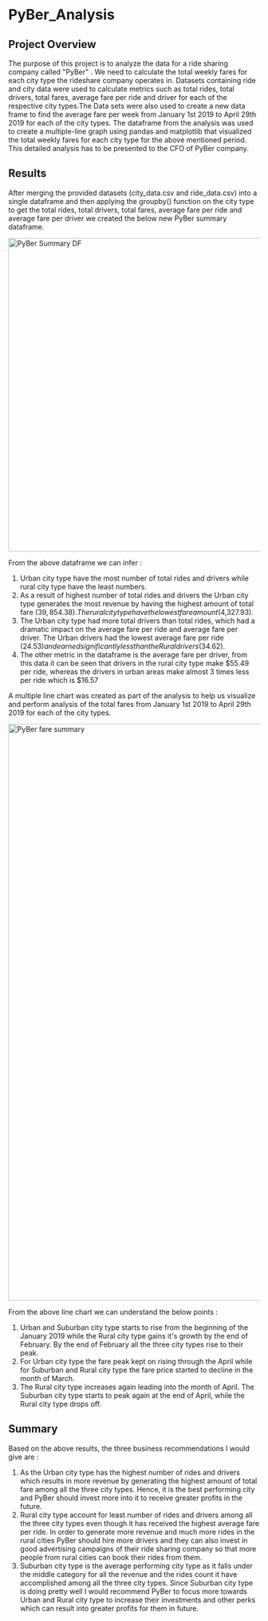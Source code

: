 # PyBer_Analysis

## Project Overview

The purpose of this project is to analyze the data for a ride sharing company called "PyBer" . We need to calculate the total weekly fares for each city type the rideshare company operates in. Datasets containing ride and city data were used to calculate metrics such as total rides, total drivers, total fares, average fare per ride and driver for each of the respective city types.The Data sets were also used to create a new data frame to find the average fare per week from January 1st 2019 to April 29th 2019 for each of the city types. The dataframe from the analysis was used to create a multiple-line graph using pandas and matplotlib that visualized the total weekly fares for each city type for the above mentioned period. 
This detailed analysis has to be presented to the CFO of PyBer company.

## Results

After merging the provided datasets (city_data.csv and ride_data.csv) into a single dataframe and then applying the groupby() function on the city type to get the total rides, total drivers, total fares, average fare per ride and average fare per driver we created the below new PyBer summary dataframe.

<img width="627" alt="PyBer Summary DF" src="https://user-images.githubusercontent.com/88418201/134265609-0cf4d516-ae6a-45a3-8717-b9036261b2c2.png">

From the above dataframe we can infer :

1. Urban city type have the most number of total rides and drivers while rural city type have the least numbers.
2. As  a result of highest number of total rides and drivers the Urban city type generates the most revenue by having the highest amount of total fare ($39,854.38). The rural city type have the lowest fare amount ($4,327.93).
3. The Urban city type had more total drivers than total rides, which had a dramatic impact on the average fare per ride and average fare per driver. The Urban drivers had the lowest average fare per ride ($24.53) and earned significantly less than the Rural drivers ($34.62).
4. The other metric in the dataframe is the average fare per driver, from this data it can be seen that drivers in the rural city type make $55.49 per ride, whereas the drivers in urban areas make almost 3 times less per ride which is $16.57

A multiple line chart was created  as part of the analysis to help us visualize and perform analysis of the total fares from January 1st 2019 to April 29th 2019 for each of the city types.

<img width="1154" alt="PyBer fare summary" src="https://user-images.githubusercontent.com/88418201/134267294-59ac9024-7694-4b4f-98ed-096fdf2a5d60.png">

From the above line chart we can understand the below points :

1. Urban and Suburban city type starts to rise from the beginning of the January 2019 while the Rural city type gains it's growth by the end of February. By the end of February all the three city types rise to their peak.
2. For Urban city type the fare peak kept on rising through the April while for Suburban and Rural city type the fare price started to decline in the month of March.
3. The Rural city type increases again leading into the month of April. The Suburban city type starts to peak again at the end of April, while the Rural city type drops off.

## Summary

Based on the above results, the three business recommendations I would give are :

1. As the Urban city type has the highest number of rides and drivers which results in more revenue by generating the highest amount of total fare among all the three city types. Hence, it is the best performing city and PyBer should invest more into it to receive greater profits in the future.
2. Rural city type account for least number of rides and drivers among all the three city types even though it has received the highest average fare per ride. In order to generate more revenue and much more rides in the rural cities PyBer should hire more drivers and they can also invest in good advertising campaigns of their ride sharing company so that more people from rural cities can book their rides from them.
3. Suburban city type is the average performing city type as it falls under the middle category for all the revenue and the rides count it have accomplished among all the three city types. Since Suburban city type is doing pretty well I would recommend PyBer to focus more towards Urban and Rural city type to increase their investments and other perks which can result into greater profits for them in future.
